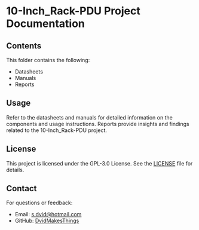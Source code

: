 # 10-Inch_Rack-PDU Project Documentation

## Contents
This folder contains the following:
- Datasheets
- Manuals
- Reports

## Usage
Refer to the datasheets and manuals for detailed information on the components and usage instructions. Reports provide insights and findings related to the 10-Inch_Rack-PDU project.

## License
This project is licensed under the GPL-3.0 License. See the [LICENSE](LICENSE) file for details.

## Contact
For questions or feedback:
- Email: [s.dvid@hotmail.com](mailto:s.dvid@hotmail.com)
- GitHub: [DvidMakesThings](https://github.com/DvidMakesThings)
